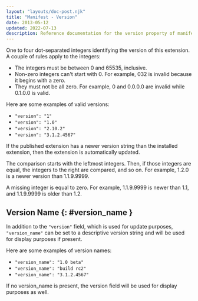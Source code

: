 ```yaml
---
layout: "layouts/doc-post.njk"
title: "Manifest - Version"
date: 2013-05-12
updated: 2022-07-13
description: Reference documentation for the version property of manifest.json.
---
```


One to four dot-separated integers identifying the version of this extension. A couple of rules
apply to the integers:

- The integers must be between 0 and 65535, inclusive.
- Non-zero integers can't start with 0. For example, 032 is invalid because it begins with a zero.
- They must not be all zero. For example, 0 and 0.0.0.0 are invalid while 0.1.0.0 is valid.

Here are some examples of valid versions:

- `"version": "1"`
- `"version": "1.0"`
- `"version": "2.10.2"`
- `"version": "3.1.2.4567"`

If the published extension has a newer version string than the installed extension, then
the extension is automatically updated.

The comparison starts with the leftmost integers. Then, if those integers are equal, the integers to
the right are compared, and so on. For example, 1.2.0 is a newer version than 1.1.9.9999.

A missing integer is equal to zero. For example, 1.1.9.9999 is newer than 1.1, and 1.1.9.9999 is
older than 1.2.

## Version Name {: #version_name }

In addition to the `"version"` field, which is used for update purposes, `"version_name"` can be set to a
descriptive version string and will be used for display purposes if present.

Here are some examples of version names:

- `"version_name": "1.0 beta"`
- `"version_name": "build rc2"`
- `"version_name": "3.1.2.4567"`

If no version_name is present, the version field will be used for display purposes as well.
